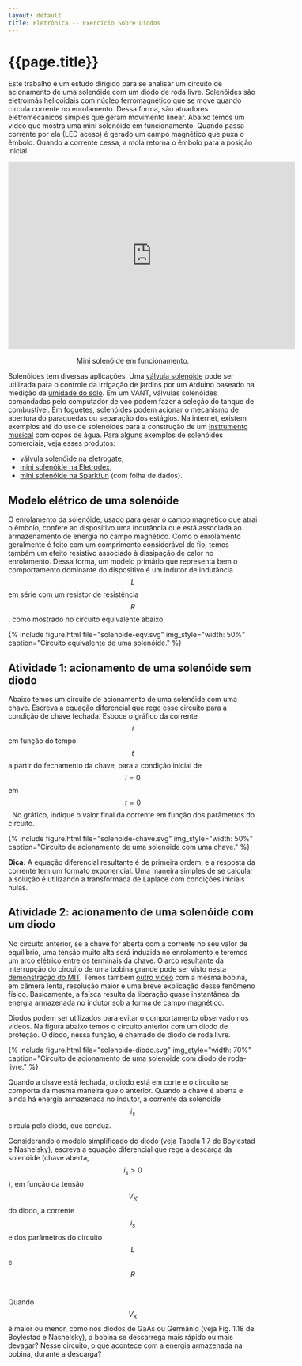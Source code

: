 ```yaml
---
layout: default
title: Eletrônica -- Exercício Sobre Diodos
---
```


{{page.title}}
==============

Este trabalho é um estudo dirigido para se analisar um circuito de acionamento
de uma solenóide com um diodo de roda livre. Solenóides são eletroímãs
helicoidais com núcleo ferromagnético que se move quando circula corrente
no enrolamento. Dessa forma, são atuadores eletromecânicos simples que geram
movimento linear. Abaixo temos um vídeo que mostra uma mini solenóide em
funcionamento. Quando passa corrente por ela (LED aceso) é gerado um campo
magnético que puxa o êmbolo. Quando a corrente cessa, a mola retorna o êmbolo
para a posição inicial.

<center>
  <iframe width="580" height="380"
     src="https://www.youtube.com/embed/sd7xk_2BOOM?rel=0"
     frameborder="0" allow="encrypted-media" allowfullscreen>
  </iframe>
  <p>Mini solenóide em funcionamento.</p>
</center>

Solenóides tem diversas aplicações. Uma [válvula solenóide] pode ser utilizada
para o controle da irrigação de jardins por um Arduino baseado na medição da
[umidade do solo]. Em um VANT, válvulas solenóides comandadas pelo computador
de voo podem fazer a seleção do tanque de combustível. Em foguetes, solenóides
podem acionar o mecanismo de abertura do paraquedas ou separação dos estágios.
Na internet, existem exemplos até do uso de solenóides para a construção de um
[instrumento musical] com copos de água. Para alguns exemplos de solenóides
comerciais, veja esses produtos:

* [válvula solenóide na eletrogate],
* [mini solenóide na Eletrodex],
* [mini solenóide na Sparkfun] (com folha de dados).


Modelo elétrico de uma solenóide
--------------------------------

O enrolamento da solenóide, usado para gerar o campo magnético que atrai o
êmbolo, confere ao dispositivo uma indutância que está associada ao
armazenamento de energia no campo magnético. Como o enrolamento geralmente é
feito com um comprimento considerável de fio, temos também um efeito resistivo
associado à dissipação de calor no enrolamento. Dessa forma, um modelo primário
que representa bem o comportamento dominante do dispositivo é um indutor de
indutância $$L$$ em série com um resistor de resistência $$R$$, como mostrado
no circuito equivalente abaixo.

{%
   include figure.html
   file="solenoide-eqv.svg"
   img_style="width: 50%"
   caption="Circuito equivalente de uma solenóide."
%}

Atividade 1: acionamento de uma solenóide sem diodo
---------------------------------------------------

Abaixo temos um circuito de acionamento de uma solenóide com uma chave.
Escreva a equação diferencial que rege esse circuito para a condição de chave
fechada. Esboce o gráfico da corrente $$i$$ em função do tempo $$t$$ a partir
do fechamento da chave, para a condição inicial de $$i=0$$ em $$t=0$$.
No gráfico, indique o valor final da corrente em função dos parâmetros do
circuito.

{%
   include figure.html
   file="solenoide-chave.svg"
   img_style="width: 50%"
   caption="Circuito de acionamento de uma solenóide com uma chave."
%}

__Dica:__
A equação diferencial resultante é de primeira ordem, e a resposta da corrente
tem um formato exponencial. Uma maneira simples de se calcular a solução é
utilizando a transformada de Laplace com condições iniciais nulas.

Atividade 2: acionamento de uma solenóide com um diodo
------------------------------------------------------

No circuito anterior, se a chave for aberta com a corrente no seu valor de
equilíbrio, uma tensão muito alta será induzida no enrolamento e teremos um
arco elétrico entre os terminais da chave. O arco resultante da interrupção
do circuito de uma bobina grande pode ser visto nesta [demonstração do MIT].
Temos também [outro vídeo][vid pg] com a mesma bobina, em câmera lenta, 
resolução maior e uma breve explicação desse fenômeno físico. Basicamente, a
faísca resulta da liberação quase instantânea da energia armazenada no indutor
sob a forma de campo magnético.

Diodos podem ser utilizados para evitar o comportamento observado nos vídeos.
Na figura abaixo temos o circuito anterior com um diodo de proteção. O diodo,
nessa função, é chamado de diodo de roda livre.

{%
   include figure.html
   file="solenoide-diodo.svg"
   img_style="width: 70%"
   caption="Circuito de acionamento de uma solenóide com diodo de roda-livre."
%}

Quando a chave está fechada, o diodo está em corte e o circuito se comporta
da mesma maneira que o anterior. Quando a chave é aberta e ainda há energia
armazenada no indutor, a corrente da solenoide $$i_s$$ circula pelo diodo,
que conduz.

Considerando o modelo simplificado do diodo (veja Tabela 1.7 de Boylestad e 
Nashelsky), escreva a equação diferencial que rege a descarga da solenóide
(chave aberta, $$i_s>0$$), em função da tensão $$V_K$$ do diodo, a corrente
$$i_s$$ e dos parâmetros do circuito $$L$$ e $$R$$.

Quando $$V_K$$ é maior ou menor, como nos diodos de GaAs ou Germânio (veja
Fig. 1.18 de Boylestad e Nashelsky), a bobina se descarrega mais rápido ou mais
devagar? Nesse circuito, o que acontece com a energia armazenada na bobina, 
durante a descarga?

[instrumento musical]: https://youtu.be/W9j6ZRsOUrI?t=57s
[mini solenóide na Eletrodex]: http://www.eletrodex.com.br/mini-solenoid-12v-jf-0530b.html
[mini solenóide na Sparkfun]: https://www.sparkfun.com/products/11015
[umidade do solo]: https://www.sparkfun.com/products/13322
[válvula solenóide]: https://www.sparkfun.com/products/10456
[válvula solenóide na eletrogate]: https://www.eletrogate.com/valvula-solenoide-de-entrada-de-agua-180-1-2-12v-dc
[vid pg]: https://youtu.be/g1Ld8D2bnJM?t=106
[demonstração do MIT]: https://youtu.be/aSmMFog10D0